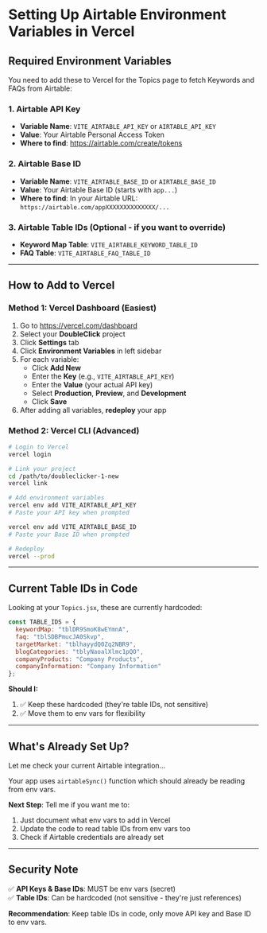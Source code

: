 # Setting Up Airtable Environment Variables in Vercel

## Required Environment Variables

You need to add these to Vercel for the Topics page to fetch Keywords and FAQs from Airtable:

### 1. Airtable API Key
- **Variable Name**: `VITE_AIRTABLE_API_KEY` or `AIRTABLE_API_KEY`
- **Value**: Your Airtable Personal Access Token
- **Where to find**: https://airtable.com/create/tokens

### 2. Airtable Base ID
- **Variable Name**: `VITE_AIRTABLE_BASE_ID` or `AIRTABLE_BASE_ID`
- **Value**: Your Airtable Base ID (starts with `app...`)
- **Where to find**: In your Airtable URL: `https://airtable.com/appXXXXXXXXXXXXXX/...`

### 3. Airtable Table IDs (Optional - if you want to override)
- **Keyword Map Table**: `VITE_AIRTABLE_KEYWORD_TABLE_ID`
- **FAQ Table**: `VITE_AIRTABLE_FAQ_TABLE_ID`

---

## How to Add to Vercel

### Method 1: Vercel Dashboard (Easiest)

1. Go to https://vercel.com/dashboard
2. Select your **DoubleClick** project
3. Click **Settings** tab
4. Click **Environment Variables** in left sidebar
5. For each variable:
   - Click **Add New**
   - Enter the **Key** (e.g., `VITE_AIRTABLE_API_KEY`)
   - Enter the **Value** (your actual API key)
   - Select **Production**, **Preview**, and **Development**
   - Click **Save**
6. After adding all variables, **redeploy** your app

### Method 2: Vercel CLI (Advanced)

```bash
# Login to Vercel
vercel login

# Link your project
cd /path/to/doubleclicker-1-new
vercel link

# Add environment variables
vercel env add VITE_AIRTABLE_API_KEY
# Paste your API key when prompted

vercel env add VITE_AIRTABLE_BASE_ID
# Paste your Base ID when prompted

# Redeploy
vercel --prod
```

---

## Current Table IDs in Code

Looking at your `Topics.jsx`, these are currently hardcoded:

```javascript
const TABLE_IDS = {
  keywordMap: "tblDR9SmoK8wEYmnA",
  faq: "tblSDBPmucJA0Skvp",
  targetMarket: "tblhayydQ0Zq2NBR9",
  blogCategories: "tblyNaoalXlmc1pQO",
  companyProducts: "Company Products",
  companyInformation: "Company Information"
};
```

**Should I:**
1. ✅ Keep these hardcoded (they're table IDs, not sensitive)
2. ✅ Move them to env vars for flexibility

---

## What's Already Set Up?

Let me check your current Airtable integration...

Your app uses `airtableSync()` function which should already be reading from env vars.

**Next Step**: Tell me if you want me to:
1. Just document what env vars to add in Vercel
2. Update the code to read table IDs from env vars too
3. Check if Airtable credentials are already set

---

## Security Note

✅ **API Keys & Base IDs**: MUST be env vars (secret)  
✅ **Table IDs**: Can be hardcoded (not sensitive - they're just references)

**Recommendation**: Keep table IDs in code, only move API key and Base ID to env vars.

